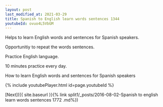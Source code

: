 ```yaml
---
layout: post
last_modified_at: 2021-03-29
title: Spanish to English learn words sentences 1344 
youtubeId: ovuo4L5VbGM
---
```

 
 
Helps to learn English words and sentences for Spanish speakers.

Opportunitiy to repeat the words sentences. 

Practice English language. 
 
10 minutes practice every day. 
 
How to learn English words and sentences for Spanish speakers 
 
{% include youtubePlayer.html id=page.youtubeId %}
 
 
[Next]({{ site.baseurl }}{% link  split1/_posts/2016-08-02-Spanish to english learn words sentences 1772 .md%})
 
